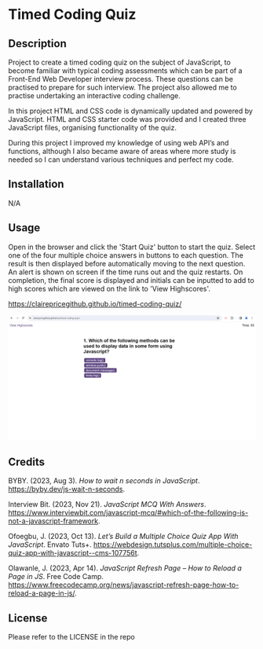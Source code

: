 # Timed Coding Quiz

## Description
Project to create a timed coding quiz on the subject of JavaScript, to become familiar with typical coding assessments which can be part of a Front-End Web Developer interview process. These questions can be practised to prepare for such interview. The project also allowed me to practise undertaking an interactive coding challenge.

In this project HTML and CSS code is dynamically updated and powered by JavaScript. HTML and CSS starter code was provided and I created three JavaScript files, organising functionality of the quiz. 

During this project I improved my knowledge of using web API’s and functions, although I also became aware of areas where more study is needed so I can understand various techniques and perfect my code.

## Installation

N/A

## Usage

Open in the browser and click the 'Start Quiz' button to start the quiz. Select one of the four multiple choice answers in buttons to each question. The result is then displayed before automatically moving to the next question. An alert is shown on screen if the time runs out and the quiz restarts. On completion, the final score is displayed and initials can be inputted to add to high scores which are viewed on the link to 'View Highscores'.

https://clairepricegithub.github.io/timed-coding-quiz/

![screenshot](images/screenshot.png)

## Credits

BYBY. (2023, Aug 3). *How to wait n seconds in JavaScript*. https://byby.dev/js-wait-n-seconds.

Interview Bit. (2023, Nov 21). *JavaScript MCQ With Answers*. https://www.interviewbit.com/javascript-mcq/#which-of-the-following-is-not-a-javascript-framework.

Ofoegbu, J. (2023, Oct 13). *Let’s Build a Multiple Choice Quiz App With JavaScript*. Envato Tuts+. https://webdesign.tutsplus.com/multiple-choice-quiz-app-with-javascript--cms-107756t. 

Olawanle, J. (2023, Apr 14). *JavaScript Refresh Page – How to Reload a Page in JS*. Free Code Camp. https://www.freecodecamp.org/news/javascript-refresh-page-how-to-reload-a-page-in-js/.

## License

Please refer to the LICENSE in the repo
